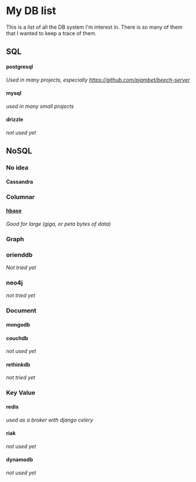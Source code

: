 # My DB list

This is a list of all the DB system I'm interest in. There is so many of them
that I wanted to keep a trace of them.

## SQL

#### postgresql
_Used in many projects, especially https://github.com/pjambet/beech-server_

#### mysql
_used in many small projects_

#### drizzle
_not used yet_

## NoSQL

### No idea

#### Cassandra

### Columnar

#### [hbase](http://hbase.apache.org/)
_Good for large (giga, or peta bytes of data)_

### Graph

### orienddb
_Not tried yet_

### neo4j
_not tried yet_

### Document

#### mongodb

#### couchdb
_not used yet_

#### rethinkdb
_not tried yet_

### Key Value

#### redis
_used as a broker with django celery_

#### riak
_not used yet_

#### dynamodb
_not used yet_
